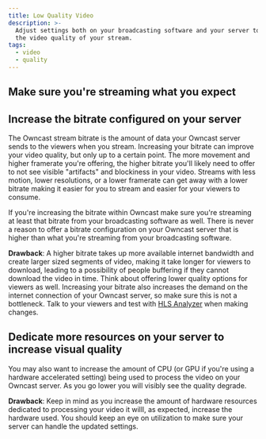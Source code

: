 ```yaml
---
title: Low Quality Video
description: >-
  Adjust settings both on your broadcasting software and your server to adjust
  the video quality of your stream.
tags:
  - video
  - quality
---
```


## Make sure you're streaming what you expect

## Increase the bitrate configured on your server

The Owncast stream bitrate is the amount of data your Owncast server sends to the viewers when you stream. Increasing your bitrate can improve your video quality, but only up to a certain point. The more movement and higher framerate you're offering, the higher bitrate you'll likely need to offer to not see visible "artifacts" and blockiness in your video. Streams with less motion, lower resolutions, or a lower framerate can get away with a lower bitrate making it easier for you to stream and easier for your viewers to consume.

If you're increasing the bitrate within Owncast make sure you're streaming at least that bitrate from your broadcasting software as well. There is never a reason to offer a bitrate configuration on your Owncast server that is higher than what you're streaming from your broadcasting software.

**Drawback**: A higher bitrate takes up more available internet bandwidth and create larger sized segments of video, making it take longer for viewers to download, leading to a possibility of people buffering if they cannot download the video in time. Think about offering lower quality options for viewers as well. Increasing your bitrate also increases the demand on the internet connection of your Owncast server, so make sure this is not a bottleneck. Talk to your viewers and test with [HLS Analyzer](https://hlsanalyzer.com) when making changes.

## Dedicate more resources on your server to increase visual quality

You may also want to increase the amount of CPU (or GPU if you're using a hardware accelerated setting) being used to process the video on your Owncast server. As you go lower you will visibly see the quality degrade.

**Drawback**: Keep in mind as you increase the amount of hardware resources dedicated to processing your video it willl, as expected, increase the hardware used. You should keep an eye on utilization to make sure your server can handle the updated settings.
